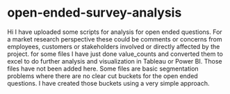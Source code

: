 # open-ended-survey-analysis
Hi I have uploaded some scripts for analysis for open ended questions. For a market research perspective these could be comments or concerns from employees, customers or stakeholders involved or directly affected by the project.
for some files I have just done value_counts and converted them to excel to do further analysis and visualization in Tableau or Power BI. Those files have not been added here.
Some files are basic segmentation problems where there are no clear cut buckets for the open ended questions. I have created those buckets using a very simple approach. 
